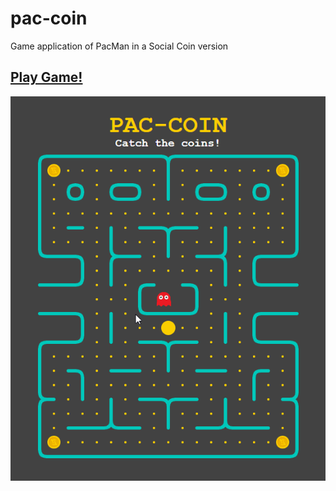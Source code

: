 # pac-coin
Game application of PacMan in a Social Coin version

## [Play Game!](https://ericferreira1992.github.io/pac-coin/)

![](demo.gif)
